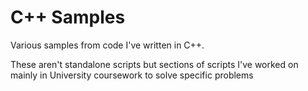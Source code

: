 # C++ Samples
Various samples from code I've written in C++.

These aren't standalone scripts but sections of scripts I've worked on mainly in University coursework to solve specific problems
